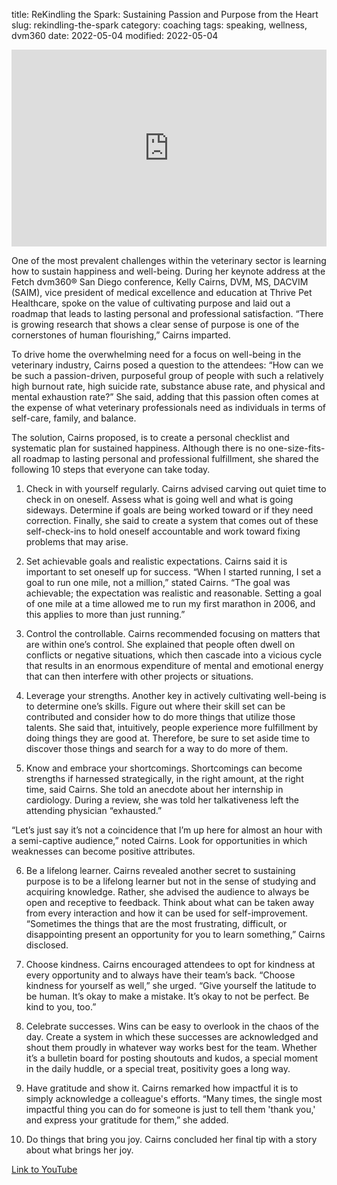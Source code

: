 title: ReKindling the Spark: Sustaining Passion and Purpose from the Heart
slug: rekindling-the-spark
category: coaching
tags: speaking, wellness, dvm360
date: 2022-05-04
modified: 2022-05-04

<iframe width="100%" height="315" src="https://www.youtube.com/embed/NUyaduc1w_E?si=Ay-F57VSCxXF6VNI" title="YouTube video player" frameborder="0" allow="accelerometer; autoplay; clipboard-write; encrypted-media; gyroscope; picture-in-picture; web-share" allowfullscreen></iframe>

One of the most prevalent challenges within the veterinary sector is learning how to sustain happiness and well-being. During her keynote address at the Fetch dvm360® San Diego conference, Kelly Cairns, DVM, MS, DACVIM (SAIM), vice president of medical excellence and education at Thrive Pet Healthcare, spoke on the value of cultivating purpose and laid out a roadmap that leads to lasting personal and professional satisfaction. “There is growing research that shows a clear sense of purpose is one of the cornerstones of human flourishing,” Cairns imparted.

To drive home the overwhelming need for a focus on well-being in the veterinary industry, Cairns posed a question to the attendees: “How can we be such a passion-driven, purposeful group of people with such a relatively high burnout rate, high suicide rate, substance abuse rate, and physical and mental exhaustion rate?” She said, adding that this passion often comes at the expense of what veterinary professionals need as individuals in terms of self-care, family, and balance.

The solution, Cairns proposed, is to create a personal checklist and systematic plan for sustained happiness. Although there is no one-size-fits-all roadmap to lasting personal and professional fulfillment, she shared the following 10 steps that everyone can take today.

1. Check in with yourself regularly.
Cairns advised carving out quiet time to check in on oneself. Assess what is going well and what is going sideways. Determine if goals are being worked toward or if they need correction. Finally, she said to create a system that comes out of these self-check-ins to hold oneself accountable and work toward fixing problems that may arise.

2. Set achievable goals and realistic expectations.
Cairns said it is important to set oneself up for success. “When I started running, I set a goal to run one mile, not a million,” stated Cairns. “The goal was achievable; the expectation was realistic and reasonable. Setting a goal of one mile at a time allowed me to run my first marathon in 2006, and this applies to more than just running.”

3. Control the controllable.
Cairns recommended focusing on matters that are within one’s control. She explained that people often dwell on conflicts or negative situations, which then cascade into a vicious cycle that results in an enormous expenditure of mental and emotional energy that can then interfere with other projects or situations.

4. Leverage your strengths.
Another key in actively cultivating well-being is to determine one’s skills. Figure out where their skill set can be contributed and consider how to do more things that utilize those talents. She said that, intuitively, people experience more fulfillment by doing things they are good at. Therefore, be sure to set aside time to discover those things and search for a way to do more of them.

5. Know and embrace your shortcomings.
Shortcomings can become strengths if harnessed strategically, in the right amount, at the right time, said Cairns. She told an anecdote about her internship in cardiology. During a review, she was told her talkativeness left the attending physician “exhausted.”

“Let’s just say it’s not a coincidence that I’m up here for almost an hour with a semi-captive audience,” noted Cairns. Look for opportunities in which weaknesses can become positive attributes.

6. Be a lifelong learner.
Cairns revealed another secret to sustaining purpose is to be a lifelong learner but not in the sense of studying and acquiring knowledge. Rather, she advised the audience to always be open and receptive to feedback. Think about what can be taken away from every interaction and how it can be used for self-improvement. “Sometimes the things that are the most frustrating, difficult, or disappointing present an opportunity for you to learn something,” Cairns disclosed.

7. Choose kindness.
Cairns encouraged attendees to opt for kindness at every opportunity and to always have their team’s back. “Choose kindness for yourself as well,” she urged. “Give yourself the latitude to be human. It’s okay to make a mistake. It’s okay to not be perfect. Be kind to you, too.”

8. Celebrate successes.
Wins can be easy to overlook in the chaos of the day. Create a system in which these successes are acknowledged and shout them proudly in whatever way works best for the team. Whether it’s a bulletin board for posting shoutouts and kudos, a special moment in the daily huddle, or a special treat, positivity goes a long way.

9. Have gratitude and show it.
Cairns remarked how impactful it is to simply acknowledge a colleague's efforts. “Many times, the single most impactful thing you can do for someone is just to tell them 'thank you,' and express your gratitude for them,” she added.

10. Do things that bring you joy.
Cairns concluded her final tip with a story about what brings her joy.

[Link to YouTube](https://youtu.be/NUyaduc1w_E)

